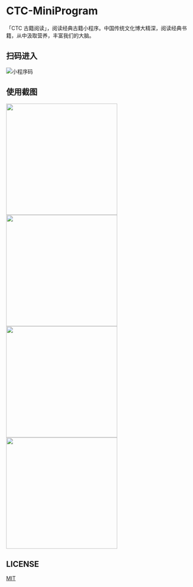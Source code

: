 # CTC-MiniProgram

「CTC 古籍阅读」，阅读经典古籍小程序。中国传统文化博大精深，阅读经典书籍，从中汲取营养，丰富我们的大脑。

## 扫码进入

![小程序码](https://ctc.renyuzhuo.cn/img/ercode.jpg)

## 使用截图

<img src='https://ctc.renyuzhuo.cn/screenshot/IMG_1314.png' width='300' /><img src='https://ctc.renyuzhuo.cn/screenshot/IMG_1315.png' width='300' /><br/><img src='https://ctc.renyuzhuo.cn/screenshot/IMG_1308.png' width='300' /><img src='https://ctc.renyuzhuo.cn/screenshot/IMG_1309.png' width='300' />

## LICENSE

[MIT](https://renyuzhuo.cn/MIT)
